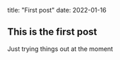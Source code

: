 title: "First post"
date: 2022-01-16 

## This is the first post
Just trying things out at the moment

